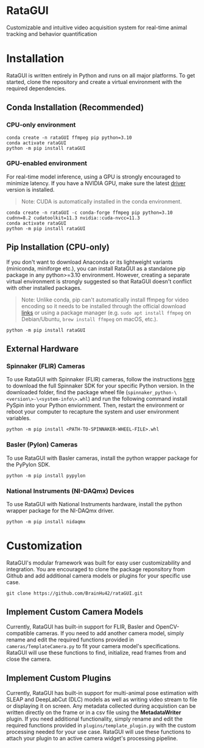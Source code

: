 # RataGUI
Customizable and intuitive video acquisition system for real-time animal tracking and behavior quantification

# Installation
RataGUI is written entirely in Python and runs on all major platforms. To get started, clone the repository and create a virtual environment with the required dependencies.

## Conda Installation (Recommended)

### CPU-only environment
```
conda create -n rataGUI ffmpeg pip python=3.10
conda activate rataGUI
python -m pip install rataGUI
```

### GPU-enabled environment

For real-time model inference, using a GPU is strongly encouraged to minimize latency. If you have a NVIDIA GPU, make sure the latest [driver](https://www.nvidia.com/download/index.aspx) version is installed. 
> Note: CUDA is automatically installed in the conda environment.

```
conda create -n rataGUI -c conda-forge ffmpeg pip python=3.10 cudnn=8.2 cudatoolkit=11.3 nvidia::cuda-nvcc=11.3
conda activate rataGUI
python -m pip install rataGUI
```

## Pip Installation (CPU-only)

If you don't want to download Anaconda or its lightweight variants (miniconda, miniforge etc.), you can install RataGUI as a standalone pip package in any python>=3.10 environment. However, creating a separate virtual environment is strongly suggested so that RataGUI doesn't conflict with other installed packages. 
> Note: Unlike conda, pip can't automatically install ffmpeg for video encoding so it needs to be installed through the official download [links](https://ffmpeg.org/download.html) or using a package manager (e.g. `sudo apt install ffmpeg` on Debian/Ubuntu, `brew install ffmpeg` on macOS, etc.).

```
python -m pip install rataGUI
```

## External Hardware

### Spinnaker (FLIR) Cameras
To use RataGUI with Spinnaker (FLIR) cameras, follow the instructions [here](https://www.flir.com/products/spinnaker-sdk/) to download the full Spinnaker SDK for your specific Python version. 
In the downloaded folder, find the package wheel file (`spinnaker_python-\<version\>-\<system-info\>.whl`) and run the following command install PySpin into your Python enviornment. Then, restart the environment or reboot your computer to recapture the system and user environment variables.
```
python -m pip install <PATH-TO-SPINNAKER-WHEEL-FILE>.whl
```

### Basler (Pylon) Cameras
To use RataGUI with Basler cameras, install the python wrapper package for the PyPylon SDK. 
```
python -m pip install pypylon
```

### National Instruments (NI-DAQmx) Devices
To use RataGUI with National Instruments hardware, install the python wrapper package for the NI-DAQmx driver.
```
python -m pip install nidaqmx
``` 

# Customization

RataGUI's modular framework was built for easy user customizability and integration. You are encouraged to clone the package reponsitory from Github and add additional camera models or plugins for your specific use case. 
```
git clone https://github.com/BrainHu42/rataGUI.git
```

## Implement Custom Camera Models
Currently, RataGUI has built-in support for FLIR, Basler and OpenCV-compatible cameras. If you need to add another camera model, simply rename and edit the required functions provided in `cameras/TemplateCamera.py` to fit your camera model's specifications. RataGUI will use these functions to find, initialize, read frames from and close the camera. 

## Implement Custom Plugins
Currently, RataGUI has built-in support for multi-animal pose estimation with SLEAP and DeepLabCut (DLC) models as well as writing video stream to file or displaying it on screen. Any metadata collected during acquistion can be written directly on the frame or in a csv file using the **MetadataWriter** plugin. If you need additional functionality, simply rename and edit the required functions provided in `plugins/template_plugin.py` with the custom processing needed for your use case. RataGUI will use these functions to attach your plugin to an active camera widget's processing pipeline.